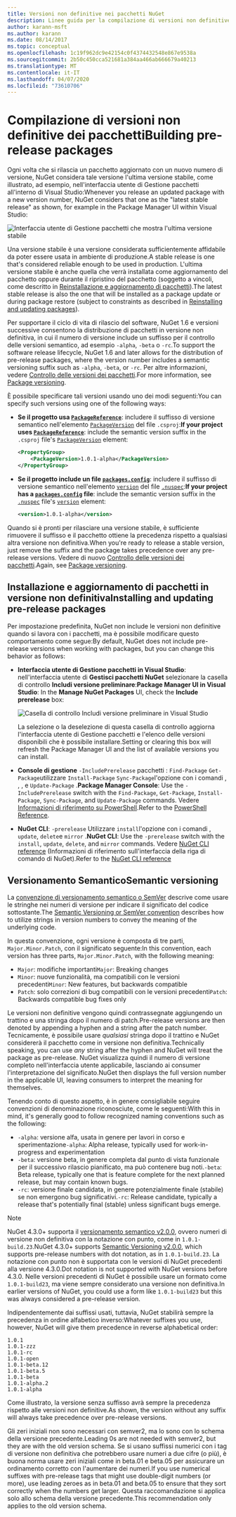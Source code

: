 ```yaml
---
title: Versioni non definitive nei pacchetti NuGet
description: Linee guida per la compilazione di versioni non definitive dei pacchetti
author: karann-msft
ms.author: karann
ms.date: 08/14/2017
ms.topic: conceptual
ms.openlocfilehash: 1c19f962dc9e42154c0f4374432548e867e9538a
ms.sourcegitcommit: 2b50c450cca521681a384aa466ab666679a40213
ms.translationtype: MT
ms.contentlocale: it-IT
ms.lasthandoff: 04/07/2020
ms.locfileid: "73610706"
---
```

# <a name="building-pre-release-packages"></a><span data-ttu-id="d2c79-103">Compilazione di versioni non definitive dei pacchetti</span><span class="sxs-lookup"><span data-stu-id="d2c79-103">Building pre-release packages</span></span>

<span data-ttu-id="d2c79-104">Ogni volta che si rilascia un pacchetto aggiornato con un nuovo numero di versione, NuGet considera tale versione l'ultima versione stabile, come illustrato, ad esempio, nell'interfaccia utente di Gestione pacchetti all'interno di Visual Studio:</span><span class="sxs-lookup"><span data-stu-id="d2c79-104">Whenever you release an updated package with a new version number, NuGet considers that one as the "latest stable release" as shown, for example in the Package Manager UI within Visual Studio:</span></span>

![Interfaccia utente di Gestione pacchetti che mostra l'ultima versione stabile](media/Prerelease_01-LatestStable.png)

<span data-ttu-id="d2c79-106">Una versione stabile è una versione considerata sufficientemente affidabile da poter essere usata in ambiente di produzione.</span><span class="sxs-lookup"><span data-stu-id="d2c79-106">A stable release is one that's considered reliable enough to be used in production.</span></span> <span data-ttu-id="d2c79-107">L'ultima versione stabile è anche quella che verrà installata come aggiornamento del pacchetto oppure durante il ripristino del pacchetto (soggetto a vincoli, come descritto in [Reinstallazione e aggiornamento di pacchetti](../consume-packages/reinstalling-and-updating-packages.md)).</span><span class="sxs-lookup"><span data-stu-id="d2c79-107">The latest stable release is also the one that will be installed as a package update or during package restore (subject to constraints as described in [Reinstalling and updating packages](../consume-packages/reinstalling-and-updating-packages.md)).</span></span>

<span data-ttu-id="d2c79-108">Per supportare il ciclo di vita di rilascio del software, NuGet 1.6 e versioni successive consentono la distribuzione di pacchetti in versione non definitiva, in cui il numero di versione include un suffisso per il controllo delle versioni semantico, ad esempio `-alpha`, `-beta` o `-rc`.</span><span class="sxs-lookup"><span data-stu-id="d2c79-108">To support the software release lifecycle, NuGet 1.6 and later allows for the distribution of pre-release packages, where the version number includes a semantic versioning suffix such as `-alpha`, `-beta`, or `-rc`.</span></span> <span data-ttu-id="d2c79-109">Per altre informazioni, vedere [Controllo delle versioni dei pacchetti](../concepts/package-versioning.md#pre-release-versions).</span><span class="sxs-lookup"><span data-stu-id="d2c79-109">For more information, see [Package versioning](../concepts/package-versioning.md#pre-release-versions).</span></span>

<span data-ttu-id="d2c79-110">È possibile specificare tali versioni usando uno dei modi seguenti:</span><span class="sxs-lookup"><span data-stu-id="d2c79-110">You can specify such versions using one of the following ways:</span></span>

- <span data-ttu-id="d2c79-111">**Se il progetto usa [`PackageReference`](../consume-packages/package-references-in-project-files.md)**: includere il suffisso di versione semantico nell'elemento [`PackageVersion`](/dotnet/core/tools/csproj.md#packageversion) del file `.csproj`:</span><span class="sxs-lookup"><span data-stu-id="d2c79-111">**If your project uses [`PackageReference`](../consume-packages/package-references-in-project-files.md)**: include the semantic version suffix in the `.csproj` file's [`PackageVersion`](/dotnet/core/tools/csproj.md#packageversion) element:</span></span>

    ```xml
    <PropertyGroup>
        <PackageVersion>1.0.1-alpha</PackageVersion>
    </PropertyGroup>
    ```

- <span data-ttu-id="d2c79-112">**Se il progetto include un file [`packages.config`](../reference/packages-config.md)**: includere il suffisso di versione semantico nell'elemento [`version`](../reference/nuspec.md#version) del file [`.nuspec`](../reference/nuspec.md):</span><span class="sxs-lookup"><span data-stu-id="d2c79-112">**If your project has a [`packages.config`](../reference/packages-config.md) file**: include the semantic version suffix in the [`.nuspec`](../reference/nuspec.md) file's [`version`](../reference/nuspec.md#version) element:</span></span>

    ```xml
    <version>1.0.1-alpha</version>
    ```

<span data-ttu-id="d2c79-113">Quando si è pronti per rilasciare una versione stabile, è sufficiente rimuovere il suffisso e il pacchetto ottiene la precedenza rispetto a qualsiasi altra versione non definitiva.</span><span class="sxs-lookup"><span data-stu-id="d2c79-113">When you're ready to release a stable version, just remove the suffix and the package takes precedence over any pre-release versions.</span></span> <span data-ttu-id="d2c79-114">Vedere di nuovo [Controllo delle versioni dei pacchetti](../concepts/package-versioning.md#pre-release-versions).</span><span class="sxs-lookup"><span data-stu-id="d2c79-114">Again, see [Package versioning](../concepts/package-versioning.md#pre-release-versions).</span></span>

## <a name="installing-and-updating-pre-release-packages"></a><span data-ttu-id="d2c79-115">Installazione e aggiornamento di pacchetti in versione non definitiva</span><span class="sxs-lookup"><span data-stu-id="d2c79-115">Installing and updating pre-release packages</span></span>

<span data-ttu-id="d2c79-116">Per impostazione predefinita, NuGet non include le versioni non definitive quando si lavora con i pacchetti, ma è possibile modificare questo comportamento come segue:</span><span class="sxs-lookup"><span data-stu-id="d2c79-116">By default, NuGet does not include pre-release versions when working with packages, but you can change this behavior as follows:</span></span>

- <span data-ttu-id="d2c79-117">**Interfaccia utente di Gestione pacchetti in Visual Studio**: nell'interfaccia utente di **Gestisci pacchetti NuGet** selezionare la casella di controllo **Includi versione preliminare**:</span><span class="sxs-lookup"><span data-stu-id="d2c79-117">**Package Manager UI in Visual Studio**: In the **Manage NuGet Packages** UI, check the **Include prerelease** box:</span></span>

    ![Casella di controllo Includi versione preliminare in Visual Studio](media/Prerelease_02-CheckPrerelease.png)

    <span data-ttu-id="d2c79-119">La selezione o la deselezione di questa casella di controllo aggiorna l'interfaccia utente di Gestione pacchetti e l'elenco delle versioni disponibili che è possibile installare.</span><span class="sxs-lookup"><span data-stu-id="d2c79-119">Setting or clearing this box will refresh the Package Manager UI and the list of available versions you can install.</span></span>

- <span data-ttu-id="d2c79-120">**Console di gestione** `-IncludePrerelease` pacchetti : `Find-Package` `Get-Package`utilizzare `Install-Package` `Sync-Package`l'opzione con i comandi , , , e `Update-Package` .</span><span class="sxs-lookup"><span data-stu-id="d2c79-120">**Package Manager Console**: Use the `-IncludePrerelease` switch with the `Find-Package`, `Get-Package`, `Install-Package`, `Sync-Package`, and `Update-Package` commands.</span></span> <span data-ttu-id="d2c79-121">Vedere [Informazioni di riferimento su PowerShell](../reference/powershell-reference.md).</span><span class="sxs-lookup"><span data-stu-id="d2c79-121">Refer to the [PowerShell Reference](../reference/powershell-reference.md).</span></span>

- <span data-ttu-id="d2c79-122">**NuGet CLI**: `-prerelease` Utilizzare `install`l'opzione con i comandi , `update`, `delete`e `mirror` .</span><span class="sxs-lookup"><span data-stu-id="d2c79-122">**NuGet CLI**: Use the `-prerelease` switch with the `install`, `update`, `delete`, and `mirror` commands.</span></span> <span data-ttu-id="d2c79-123">Vedere [NuGet CLI reference](../reference/nuget-exe-cli-reference.md) (Informazioni di riferimento sull'interfaccia della riga di comando di NuGet).</span><span class="sxs-lookup"><span data-stu-id="d2c79-123">Refer to the [NuGet CLI reference](../reference/nuget-exe-cli-reference.md)</span></span>

## <a name="semantic-versioning"></a><span data-ttu-id="d2c79-124">Versionamento Semantico</span><span class="sxs-lookup"><span data-stu-id="d2c79-124">Semantic versioning</span></span>

<span data-ttu-id="d2c79-125">La [convenzione di versionamento semantico o SemVer](https://semver.org/spec/v1.0.0.html) descrive come usare le stringhe nei numeri di versione per indicare il significato del codice sottostante.</span><span class="sxs-lookup"><span data-stu-id="d2c79-125">The [Semantic Versioning or SemVer convention](https://semver.org/spec/v1.0.0.html) describes how to utilize strings in version numbers to convey the meaning of the underlying code.</span></span>

<span data-ttu-id="d2c79-126">In questa convenzione, ogni versione è composta di tre parti, `Major.Minor.Patch`, con il significato seguente:</span><span class="sxs-lookup"><span data-stu-id="d2c79-126">In this convention, each version has three parts, `Major.Minor.Patch`, with the following meaning:</span></span>

- <span data-ttu-id="d2c79-127">`Major`: modifiche importanti</span><span class="sxs-lookup"><span data-stu-id="d2c79-127">`Major`: Breaking changes</span></span>
- <span data-ttu-id="d2c79-128">`Minor`: nuove funzionalità, ma compatibili con le versioni precedenti</span><span class="sxs-lookup"><span data-stu-id="d2c79-128">`Minor`: New features, but backwards compatible</span></span>
- <span data-ttu-id="d2c79-129">`Patch`: solo correzioni di bug compatibili con le versioni precedenti</span><span class="sxs-lookup"><span data-stu-id="d2c79-129">`Patch`: Backwards compatible bug fixes only</span></span>

<span data-ttu-id="d2c79-130">Le versioni non definitive vengono quindi contrassegnate aggiungendo un trattino e una stringa dopo il numero di patch.</span><span class="sxs-lookup"><span data-stu-id="d2c79-130">Pre-release versions are then denoted by appending a hyphen and a string after the patch number.</span></span> <span data-ttu-id="d2c79-131">Tecnicamente, è possibile usare *qualsiasi* stringa dopo il trattino e NuGet considererà il pacchetto come in versione non definitiva.</span><span class="sxs-lookup"><span data-stu-id="d2c79-131">Technically speaking, you can use *any* string after the hyphen and NuGet will treat the package as pre-release.</span></span> <span data-ttu-id="d2c79-132">NuGet visualizza quindi il numero di versione completo nell'interfaccia utente applicabile, lasciando ai consumer l'interpretazione del significato.</span><span class="sxs-lookup"><span data-stu-id="d2c79-132">NuGet then displays the full version number in the applicable UI, leaving consumers to interpret the meaning for themselves.</span></span>

<span data-ttu-id="d2c79-133">Tenendo conto di questo aspetto, è in genere consigliabile seguire convenzioni di denominazione riconosciute, come le seguenti:</span><span class="sxs-lookup"><span data-stu-id="d2c79-133">With this in mind, it's generally good to follow recognized naming conventions such as the following:</span></span>

- <span data-ttu-id="d2c79-134">`-alpha`: versione alfa, usata in genere per lavori in corso e sperimentazione</span><span class="sxs-lookup"><span data-stu-id="d2c79-134">`-alpha`: Alpha release, typically used for work-in-progress and experimentation</span></span>
- <span data-ttu-id="d2c79-135">`-beta`: versione beta, in genere completa dal punto di vista funzionale per il successivo rilascio pianificato, ma può contenere bug noti.</span><span class="sxs-lookup"><span data-stu-id="d2c79-135">`-beta`: Beta release, typically one that is feature complete for the next planned release, but may contain known bugs.</span></span>
- <span data-ttu-id="d2c79-136">`-rc`: versione finale candidata, in genere potenzialmente finale (stabile) se non emergono bug significativi.</span><span class="sxs-lookup"><span data-stu-id="d2c79-136">`-rc`: Release candidate, typically a release that's potentially final (stable) unless significant bugs emerge.</span></span>

> [!Note]
> <span data-ttu-id="d2c79-137">NuGet 4.3.0+ supporta il [versionamento semantico v2.0.0](https://semver.org/spec/v2.0.0.html), ovvero numeri di versione non definitiva con la notazione con punto, come in `1.0.1-build.23`.</span><span class="sxs-lookup"><span data-stu-id="d2c79-137">NuGet 4.3.0+ supports [Semantic Versioning v2.0.0](https://semver.org/spec/v2.0.0.html), which supports pre-release numbers with dot notation, as in `1.0.1-build.23`.</span></span> <span data-ttu-id="d2c79-138">La notazione con punto non è supportata con le versioni di NuGet precedenti alla versione 4.3.0.</span><span class="sxs-lookup"><span data-stu-id="d2c79-138">Dot notation is not supported with NuGet versions before 4.3.0.</span></span> <span data-ttu-id="d2c79-139">Nelle versioni precedenti di NuGet è possibile usare un formato come `1.0.1-build23`, ma viene sempre considerato una versione non definitiva.</span><span class="sxs-lookup"><span data-stu-id="d2c79-139">In earlier versions of NuGet, you could use a form like `1.0.1-build23` but this was always considered a pre-release version.</span></span>

<span data-ttu-id="d2c79-140">Indipendentemente dai suffissi usati, tuttavia, NuGet stabilirà sempre la precedenza in ordine alfabetico inverso:</span><span class="sxs-lookup"><span data-stu-id="d2c79-140">Whatever suffixes you use, however, NuGet will give them precedence in reverse alphabetical order:</span></span>

    1.0.1
    1.0.1-zzz
    1.0.1-rc
    1.0.1-open
    1.0.1-beta.12
    1.0.1-beta.5
    1.0.1-beta
    1.0.1-alpha.2
    1.0.1-alpha

<span data-ttu-id="d2c79-141">Come illustrato, la versione senza suffisso avrà sempre la precedenza rispetto alle versioni non definitive.</span><span class="sxs-lookup"><span data-stu-id="d2c79-141">As shown, the version without any suffix will always take precedence over pre-release versions.</span></span>

<span data-ttu-id="d2c79-142">Gli zeri iniziali non sono necessari con semver2, ma lo sono con lo schema della versione precedente.</span><span class="sxs-lookup"><span data-stu-id="d2c79-142">Leading 0s are not needed with semver2, but they are with the old version schema.</span></span> <span data-ttu-id="d2c79-143">Se si usano suffissi numerici con i tag di versione non definitiva che potrebbero usare numeri a due cifre (o più), è buona norma usare zeri iniziali come in beta.01 e beta.05 per assicurare un ordinamento corretto con l'aumentare dei numeri.</span><span class="sxs-lookup"><span data-stu-id="d2c79-143">If you use numerical suffixes with pre-release tags that might use double-digit numbers (or more), use leading zeroes as in beta.01 and beta.05 to ensure that they sort correctly when the numbers get larger.</span></span> <span data-ttu-id="d2c79-144">Questa raccomandazione si applica solo allo schema della versione precedente.</span><span class="sxs-lookup"><span data-stu-id="d2c79-144">This recommendation only applies to the old version schema.</span></span>
